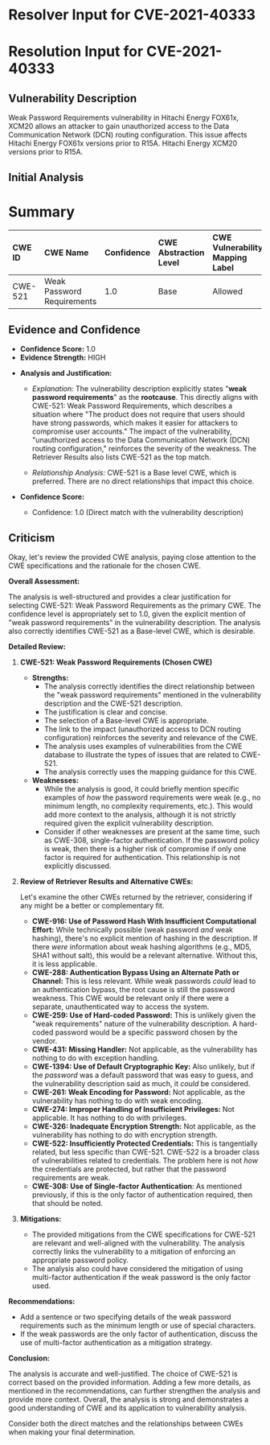 # Resolver Input for CVE-2021-40333

# Resolution Input for CVE-2021-40333

## Vulnerability Description
Weak Password Requirements vulnerability in Hitachi Energy FOX61x, XCM20 allows an attacker to gain unauthorized access to the Data Communication Network (DCN) routing configuration. This issue affects Hitachi Energy FOX61x versions prior to R15A. Hitachi Energy XCM20 versions prior to R15A.

## Initial Analysis
# Summary
| CWE ID  | CWE Name                           | Confidence | CWE Abstraction Level | CWE Vulnerability Mapping Label | CWE-Vulnerability Mapping Notes |
| :-------- | :--------------------------------- | :--------- | :-------------------- | :------------------------------ | :------------------------------ |
| CWE-521 | Weak Password Requirements | 1.0 | Base | Allowed | Primary CWE |

## Evidence and Confidence

*   **Confidence Score:** 1.0
*   **Evidence Strength:** HIGH

- **Analysis and Justification:**  
  - *Explanation:* The vulnerability description explicitly states "**weak password requirements**" as the **rootcause**. This directly aligns with CWE-521: Weak Password Requirements, which describes a situation where "The product does not require that users should have strong passwords, which makes it easier for attackers to compromise user accounts." The impact of the vulnerability, "unauthorized access to the Data Communication Network (DCN) routing configuration," reinforces the severity of the weakness. The Retriever Results also lists CWE-521 as the top match.
  
  - *Relationship Analysis:* CWE-521 is a Base level CWE, which is preferred. There are no direct relationships that impact this choice.

- **Confidence Score:**  
  - Confidence: 1.0 (Direct match with the vulnerability description)

## Criticism
Okay, let's review the provided CWE analysis, paying close attention to the CWE specifications and the rationale for the chosen CWE.

**Overall Assessment:**

The analysis is well-structured and provides a clear justification for selecting CWE-521: Weak Password Requirements as the primary CWE. The confidence level is appropriately set to 1.0, given the explicit mention of "weak password requirements" in the vulnerability description. The analysis also correctly identifies CWE-521 as a Base-level CWE, which is desirable.

**Detailed Review:**

1.  **CWE-521: Weak Password Requirements (Chosen CWE)**

    *   **Strengths:**
        *   The analysis correctly identifies the direct relationship between the "weak password requirements" mentioned in the vulnerability description and the CWE-521 description.
        *   The justification is clear and concise.
        *   The selection of a Base-level CWE is appropriate.
        *   The link to the impact (unauthorized access to DCN routing configuration) reinforces the severity and relevance of the CWE.
        *   The analysis uses examples of vulnerabilities from the CWE database to illustrate the types of issues that are related to CWE-521.
        *   The analysis correctly uses the mapping guidance for this CWE.
    *   **Weaknesses:**
        *   While the analysis is good, it could briefly mention specific examples of *how* the password requirements were weak (e.g., no minimum length, no complexity requirements, etc.).  This would add more context to the analysis, although it is not strictly required given the explicit vulnerability description.
        *   Consider if other weaknesses are present at the same time, such as CWE-308, single-factor authentication. If the password policy is weak, then there is a higher risk of compromise if only one factor is required for authentication. This relationship is not explicitly discussed.

2.  **Review of Retriever Results and Alternative CWEs:**

    Let's examine the other CWEs returned by the retriever, considering if any might be a better or complementary fit.

    *   **CWE-916: Use of Password Hash With Insufficient Computational Effort:** While technically possible (weak password *and* weak hashing), there's no explicit mention of hashing in the description. If there *were* information about weak hashing algorithms (e.g., MD5, SHA1 without salt), this would be a relevant alternative. Without this, it is less applicable.
    *   **CWE-288: Authentication Bypass Using an Alternate Path or Channel:** This is less relevant. While weak passwords *could* lead to an authentication bypass, the root cause is still the password weakness. This CWE would be relevant only if there were a separate, unauthenticated way to access the system.
    *   **CWE-259: Use of Hard-coded Password:** This is unlikely given the "weak requirements" nature of the vulnerability description. A hard-coded password would be a specific password chosen by the vendor.
    *   **CWE-431: Missing Handler:** Not applicable, as the vulnerability has nothing to do with exception handling.
    *   **CWE-1394: Use of Default Cryptographic Key:** Also unlikely, but if the *password* was a default password that was easy to guess, and the vulnerability description said as much, it *could* be considered.
    *   **CWE-261: Weak Encoding for Password:** Not applicable, as the vulnerability has nothing to do with weak encoding.
    *   **CWE-274: Improper Handling of Insufficient Privileges:** Not applicable. It has nothing to do with privileges.
    *   **CWE-326: Inadequate Encryption Strength:** Not applicable, as the vulnerability has nothing to do with encryption strength.
    *   **CWE-522: Insufficiently Protected Credentials:** This is tangentially related, but less specific than CWE-521. CWE-522 is a broader class of vulnerabilities related to credentials. The problem here is not *how* the credentials are protected, but rather that the password requirements are weak.
    *   **CWE-308: Use of Single-factor Authentication**: As mentioned previously, if this is the only factor of authentication required, then that should be noted.

3. **Mitigations:**

    *   The provided mitigations from the CWE specifications for CWE-521 are relevant and well-aligned with the vulnerability. The analysis correctly links the vulnerability to a mitigation of enforcing an appropriate password policy.
    *   The analysis also could have considered the mitigation of using multi-factor authentication if the weak password is the only factor used.

**Recommendations:**

*   Add a sentence or two specifying details of the weak password requirements such as the minimum length or use of special characters.
*   If the weak passwords are the only factor of authentication, discuss the use of multi-factor authentication as a mitigation strategy.

**Conclusion:**

The analysis is accurate and well-justified. The choice of CWE-521 is correct based on the provided information. Adding a few more details, as mentioned in the recommendations, can further strengthen the analysis and provide more context. Overall, the analysis is strong and demonstrates a good understanding of CWE and its application to vulnerability analysis.

Consider both the direct matches and the relationships between CWEs
when making your final determination.
        